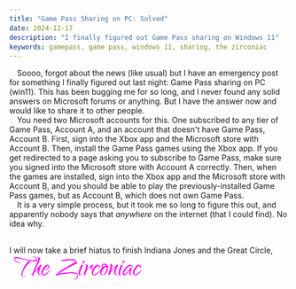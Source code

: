 ```yaml
---
title: "Game Pass Sharing on PC: Solved"
date: 2024-12-17
description: "I finally figured out Game Pass sharing on Windows 11"
keywords: gamepass, game pass, windows 11, sharing, the zirconiac
---
```

&emsp;Soooo, forgot about the news (like usual) but I have an emergency post for something I finally figured out last night: Game Pass sharing on PC (win11). This has been bugging me for so long, and I never found any solid answers on Microsoft forums or anything. But I have the answer now and would like to share it to other people.  
&emsp;You need two Microsoft accounts for this. One subscribed to any tier of Game Pass, Account A, and an account that doesn't have Game Pass, Account B. First, sign into the Xbox app and the Microsoft store with Account B. Then, install the Game Pass games using the Xbox app. If you get redirected to a page asking you to subscribe to Game Pass, make sure you signed into the Microsoft store with Account A correctly. Then, when the games are installed, sign into the Xbox app and the Microsoft store with Account B, and you should be able to play the previously-installed Game Pass games, but as Account B, which does not own Game Pass.  
&emsp;It is a very simple process, but it took me so long to figure this out, and apparently nobody says that _anywhere_ on the internet (that I could find). No idea why.
&nbsp;  
&nbsp;  

I will now take a brief hiatus to finish Indiana Jones and the Great Circle,  
<img src="https://github.com/ZirconiaCubed3v2/ZirconiaCubed3v2.github.io/blob/main/_images/sig.png?raw=true" alt="signature" style="width:250px;"/>
